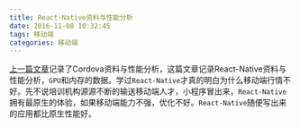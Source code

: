 ```yaml
---
title: React-Native资料与性能分析
date: 2016-11-08 10:32:45
tags: 移动端
categories: 移动端
---
```


[上一篇文章](http://blog.jiangtao.tech/2016/11/01/Cordova%E5%92%8CReact-Native%E5%AF%B9%E6%AF%94/)记录了Cordova资料与性能分析，这篇文章记录React-Native资料与性能分析，`GPU`和内存的数据。学过`React-Native`才真的明白为什么移动端行情不好。先不说培训机构源源不断的输送移动端人才，小程序冒出来，`React-Native`拥有最原生的体验，如果移动端能力不强，优化不好。`React-Native`随便写出来的应用都比原生性能好。<!--more-->